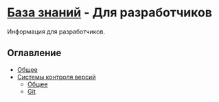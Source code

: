 # [База знаний](./../README.md) - Для разработчиков

Информация для разработчиков.

## Оглавление

* [Общее](./General/index.md)
* [Системы контроля версий](./VersionControlSystems/index.md)
  * [Общее](./VersionControlSystems/General/index.md)
  * [Git](./VersionControlSystems/Git/index.md)
